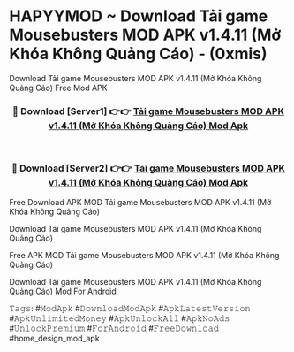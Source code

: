 # HAPYYMOD ~ Download Tải game Mousebusters MOD APK v1.4.11 (Mở Khóa Không Quảng Cáo) - (0xmis)
Download Tải game Mousebusters MOD APK v1.4.11 (Mở Khóa Không Quảng Cáo) Free Mod APK

<div align="center">
<h3>🔴 Download [Server1] 👉👉 <a href="https://apk-comot.site?title=Tải_game_Mousebusters_MOD_APK_v1.4.11_(Mở_Khóa_Không_Quảng_Cáo)">Tải game Mousebusters MOD APK v1.4.11 (Mở Khóa Không Quảng Cáo) Mod Apk</a></h3><br>

<h3>🔴 Download [Server2] 👉👉 <a href="https://apk-comot.site?title=Tải_game_Mousebusters_MOD_APK_v1.4.11_(Mở_Khóa_Không_Quảng_Cáo)">Tải game Mousebusters MOD APK v1.4.11 (Mở Khóa Không Quảng Cáo) Mod Apk</a></h3>
</div>


Free Download APK MOD Tải game Mousebusters MOD APK v1.4.11 (Mở Khóa Không Quảng Cáo)

Download Tải game Mousebusters MOD APK v1.4.11 (Mở Khóa Không Quảng Cáo) 

Free APK MOD Tải game Mousebusters MOD APK v1.4.11 (Mở Khóa Không Quảng Cáo) 

Download Tải game Mousebusters MOD APK v1.4.11 (Mở Khóa Không Quảng Cáo) Mod For Android

𝚃𝚊𝚐𝚜: #𝙼𝚘𝚍𝙰𝚙𝚔 #𝙳𝚘𝚠𝚗𝚕𝚘𝚊𝚍𝙼𝚘𝚍𝙰𝚙𝚔 #𝙰𝚙𝚔𝙻𝚊𝚝𝚎𝚜𝚝𝚅𝚎𝚛𝚜𝚒𝚘𝚗 #𝙰𝚙𝚔𝚄𝚗𝚕𝚒𝚖𝚒𝚝𝚎𝚍𝙼𝚘𝚗𝚎𝚢 #𝙰𝚙𝚔𝚄𝚗𝚕𝚘𝚌𝚔𝙰𝚕𝚕 #𝙰𝚙𝚔𝙽𝚘𝙰𝚍𝚜 #𝚄𝚗𝚕𝚘𝚌𝚔𝙿𝚛𝚎𝚖𝚒𝚞𝚖 #𝙵𝚘𝚛𝙰𝚗𝚍𝚛𝚘𝚒𝚍 #𝙵𝚛𝚎𝚎𝙳𝚘𝚠𝚗𝚕𝚘𝚊𝚍 #home_design_mod_apk